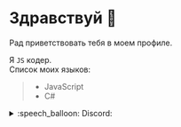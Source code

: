 # Здравствуй 🍺
Рад приветствовать тебя в моем профиле.

Я `JS` кодер.
<br>
Список моих языков:
> + JavaScript
> + C#

<details>
  <summary>:speech_balloon: Discord:</summary>
    <hr>
    <a href="https://discord.com/users/805865940343980084">
    <img src="https://api.alexflipnote.dev/captcha?text=Xuksi%238943" />
    </a>
</details>

</details>
